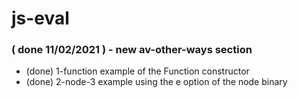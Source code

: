 # js-eval

### ( done 11/02/2021 ) - new av-other-ways section
* (done) 1-function example of the Function constructor
* (done) 2-node-3 example using the e option of the node binary
